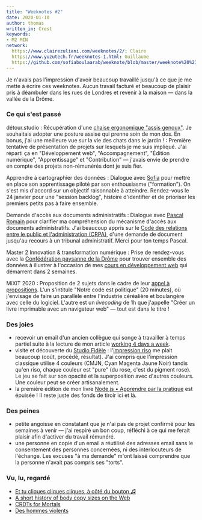 ```yaml
---
title: "Weeknotes #2"
date: 2020-01-10
author: thomas
written_in: Crest
keywords:
- M2 MIN
network:
  https://www.clairezuliani.com/weeknotes/2/: Claire
  https://www.yuzutech.fr/weeknotes-1.html: Guillaume
  https://github.com/sofiaboulaarab/weeknote/blob/master/weeknote%20%231.md: Sofia
---
```


Je n'avais pas l'impression d'avoir beaucoup travaillé jusqu'à ce que je me mette
à écrire ces weeknotes. Aucun travail facturé et beaucoup de plaisir pris à déambuler
dans les rues de Londres et revenir à la maison — dans la vallée de la Drôme.

<!--more-->

### Ce qui s'est passé

détour.studio
: Récupération d'une [chaise ergonomique "assis genoux"](https://www.youtube.com/watch?v=rZku71E4io4).
  Je souhaitais adopter une posture assise qui prenne soin de mon dos.
  En bonus, j'ai une meilleure vue sur la vie des chats dans le jardin !
: Première tentative de présentation de projets sur lesquels je me suis impliqué.
  J'ai réparti ça en "Développement web", "Accompagnement", "Édition numérique", "Apprentissage"
  et "Contribution" — j'avais envie de prendre en compte des projets non-rémunérés dont je suis fier.

Apprendre à cartographier des données
: Dialogue avec [Sofia][] pour mettre en place son apprentissage piloté par son enthousiasme ("formation").
  On s'est mis d'accord sur un objectif raisonnable à atteindre.
  Rendez-vous le 24 janvier pour une "session backlog", histoire d'identifier
  et de prioriser les premiers petits pas à faire ensemble.

Demande d'accès aux documents administratifs
: Dialogue avec [Pascal Romain](https://rhizome-data.fr) pour clarifier
  ma compréhension du mécanisme d'accès aux documents administratifs.
  J'ai beaucoup appris sur le [Code des relations entre le public et l'administration (CRPA)][crpa],
  d'une demande de document jusqu'au recours à un tribunal administratif.
  Merci pour ton temps Pascal.

Master 2 Innovation & transformation numérique
: Prise de rendez-vous avec la [Confédération paysanne de la Drôme](http://drome.confederationpaysanne.fr/)
  pour trouver ensemble des données à illustrer à l'occasion de mes
  [cours en développement web](https://github.com/thom4parisot/m2-min-2019/)
  qui démarrent dans 2 semaines.

MiXiT 2020
: Proposition de 2 sujets dans le cadre de leur [appel à propositions](https://www.papercall.io/mixit20).
  L'un s'intitule "Notre code est politique" (20 minutes), où j'envisage de faire un parallèle entre l'industrie céréalière et boulangère avec celle du logiciel.
  L'autre est un _livecoding_ de 1h que j'appelle "Créer un livre imprimable avec un navigateur web" — tout est dans le titre !

### Des joies

- recevoir un email d'un ancien collègue qui songe à travailler à temps partiel
  suite à la lecture de mon article [working 4 days a week](https://thom4.net/2015/part-time/).
- visite et découverte du [Studio Fidèle][] :
  l'[impression riso][] me plait beaucoup (coût, procédé, résultat).
  J'ai compris que l'impression classique utilise 4 couleurs (CMJN, Cyan Magenta Jaune Noir)
  tandis qu'en riso, chaque couleur est "pure" (du rose, c'est du pigment rose).
  Le jeu se fait sur son opacité et la superposition avec d'autres couleurs.
  Une couleur peut se créer artisanalement.
- la première édition de mon livre [Node.js • Apprendre par la pratique](https://www.editions-eyrolles.com/Livre/9782212139938) est épuisée !
  Il reste juste des fonds de tiroir ici et là.

### Des peines

- petite angoisse en constatant que je n'ai pas de projet confirmé pour les semaines à venir
  — j'ai respiré un bon coup, réfléchi à ce qui me ferait plaisir afin d'activer du travail rémunéré.
- une personne en copie d'un email a réutilisé des adresses email sans le consentement des personnes concernées,
  ni des interlocuteurs de l'échange. Les excuses "à ma demande" m'ont laissé comprendre que la personne n'avait pas compris ses "torts".

### Vu, lu, regardé

- [Et tu cliques cliques cliques, à côté du bouton ♫](https://fvsch.com/et-tu-cliques-a-cote-du-bouton/)
- [A short history of body copy sizes on the Web](https://fvsch.com/body-copy-sizes/)
- [CRDTs for Mortals](https://www.youtube.com/watch?v=DEcwa68f-jY)
- [Des hommes violents](https://www.franceculture.fr/emissions/des-hommes-violents-le-podcast-original)

[Studio Fidèle]: http://www.fidele-editions.com
[impression riso]: https://fr.wikipedia.org/wiki/Duplicopieur
[crpa]: https://fr.wikipedia.org/wiki/Code_des_relations_entre_le_public_et_l%27administration
[atelier-transparence]: https://openagenda.com/usine-vivante/events/demander-de-la-transparence-a-ma-collectivite
[Sofia]: https://twitter.com/sofiaboulaarab
